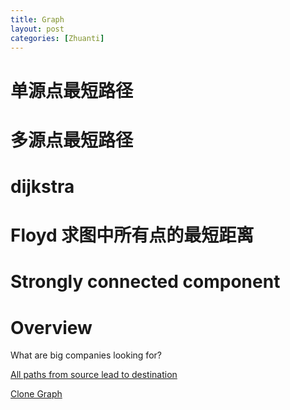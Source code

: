 ```yaml
---
title: Graph
layout: post
categories: [Zhuanti]
---
```


# 单源点最短路径

# 多源点最短路径 

# dijkstra 

# Floyd 求图中所有点的最短距离

# Strongly connected component

# Overview
What are big companies looking for?

[All paths from source lead to destination](https://leetcode.com/problems/all-paths-from-source-lead-to-destination/)

[Clone Graph](https://leetcode.com/problems/clone-graph/)